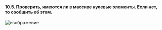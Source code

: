 #### 10.5. Проверить, имеются ли в массиве нулевые элементы. Если нет, то сообщить об этом.
![изображение](https://user-images.githubusercontent.com/63126813/157478796-a30ef1c6-35e6-4fa6-9492-cbca4aecb0ad.png)
